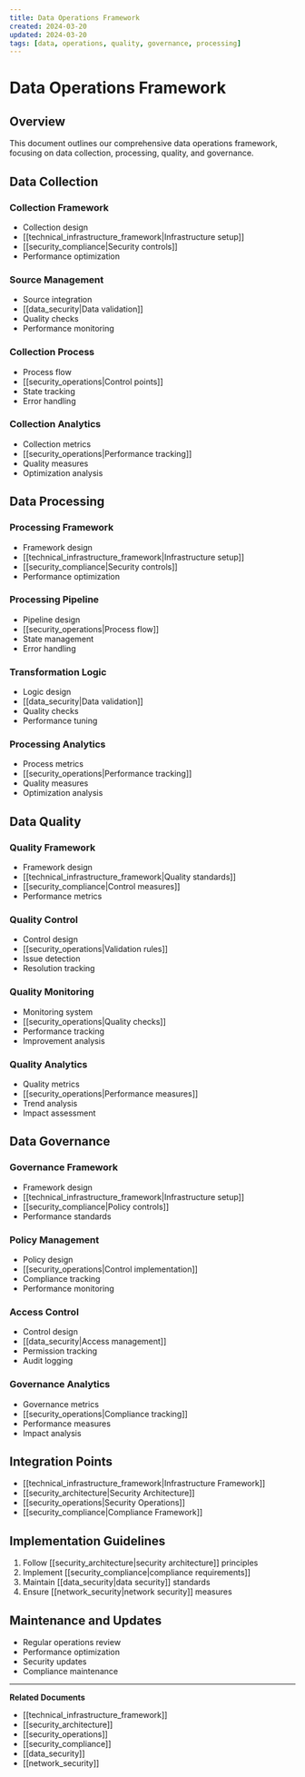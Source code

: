 ```yaml
---
title: Data Operations Framework
created: 2024-03-20
updated: 2024-03-20
tags: [data, operations, quality, governance, processing]
---
```


# Data Operations Framework

## Overview
This document outlines our comprehensive data operations framework, focusing on data collection, processing, quality, and governance.

## Data Collection
### Collection Framework
- Collection design
- [[technical_infrastructure_framework|Infrastructure setup]]
- [[security_compliance|Security controls]]
- Performance optimization

### Source Management
- Source integration
- [[data_security|Data validation]]
- Quality checks
- Performance monitoring

### Collection Process
- Process flow
- [[security_operations|Control points]]
- State tracking
- Error handling

### Collection Analytics
- Collection metrics
- [[security_operations|Performance tracking]]
- Quality measures
- Optimization analysis

## Data Processing
### Processing Framework
- Framework design
- [[technical_infrastructure_framework|Infrastructure setup]]
- [[security_compliance|Security controls]]
- Performance optimization

### Processing Pipeline
- Pipeline design
- [[security_operations|Process flow]]
- State management
- Error handling

### Transformation Logic
- Logic design
- [[data_security|Data validation]]
- Quality checks
- Performance tuning

### Processing Analytics
- Process metrics
- [[security_operations|Performance tracking]]
- Quality measures
- Optimization analysis

## Data Quality
### Quality Framework
- Framework design
- [[technical_infrastructure_framework|Quality standards]]
- [[security_compliance|Control measures]]
- Performance metrics

### Quality Control
- Control design
- [[security_operations|Validation rules]]
- Issue detection
- Resolution tracking

### Quality Monitoring
- Monitoring system
- [[security_operations|Quality checks]]
- Performance tracking
- Improvement analysis

### Quality Analytics
- Quality metrics
- [[security_operations|Performance measures]]
- Trend analysis
- Impact assessment

## Data Governance
### Governance Framework
- Framework design
- [[technical_infrastructure_framework|Infrastructure setup]]
- [[security_compliance|Policy controls]]
- Performance standards

### Policy Management
- Policy design
- [[security_operations|Control implementation]]
- Compliance tracking
- Performance monitoring

### Access Control
- Control design
- [[data_security|Access management]]
- Permission tracking
- Audit logging

### Governance Analytics
- Governance metrics
- [[security_operations|Compliance tracking]]
- Performance measures
- Impact analysis

## Integration Points
- [[technical_infrastructure_framework|Infrastructure Framework]]
- [[security_architecture|Security Architecture]]
- [[security_operations|Security Operations]]
- [[security_compliance|Compliance Framework]]

## Implementation Guidelines
1. Follow [[security_architecture|security architecture]] principles
2. Implement [[security_compliance|compliance requirements]]
3. Maintain [[data_security|data security]] standards
4. Ensure [[network_security|network security]] measures

## Maintenance and Updates
- Regular operations review
- Performance optimization
- Security updates
- Compliance maintenance

---
**Related Documents**
- [[technical_infrastructure_framework]]
- [[security_architecture]]
- [[security_operations]]
- [[security_compliance]]
- [[data_security]]
- [[network_security]] 